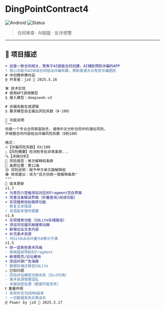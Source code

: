 # DingPointContract4

![Android](https://img.shields.io/badge/Platform-Android-brightgreen) 
![Status](https://img.shields.io/badge/Status-Developing-orange)

> 合同审查 · AI赋能 · 反诈预警

---

## 📜 项目描述
```diff
+ 这是一款合同相关，聚焦于AI赋能合同创建，AI辅助预防诈骗的APP
! 核心功能为AI阅读合同给出诈骗系数，帮助普通大众免受诈骗困扰
# 中创赛参赛作品
@ 开发者：jzd 📅 2025.5.16

🛠️ 技术实现
# 使用API调用模型
$ 接入模型：deepseek-v3

# 诈骗系数生成逻辑
$ 要求模型自主输出风险系数（0-100）

📝 功能说明
"""
你是一个专业合同审查助手，请用中文分析合同中的潜在风险，
并根据合同内容给出诈骗风险系数（0到100）

格式：
🔥【诈骗风险系数】XX/100
⚠️【风险概要】检测到多处异常条款...
🔍【详细分析】
🔴 风险类型：单方解释权条款
🔵 条款位置：第12条
🟡 风险说明：赋予甲方单方面解释权
🟢 修改建议：改为"双方协商一致解释条款"
"""
📅 版本更新
v1.7
+ 为首页六宫格添加对应的Fragment空白界面
+ 完善法条解读界面（折叠查询/阅读功能）
+ 实现搜索目标跳转功能
- 修复文本错误
! 双语版本暂时搁置
v1.6
+ 实现搜索功能（SQLite存储路径）
+ 添加浏览器风格搜索动画
+ 新增论坛文本内容
+ 补充美术资源
! 对GitHub访问量为0表示不满
v1.5
+ 统一蓝紫色美术风格
- 停用底部导航栏Fragment
+ 新增首页/论坛模块
+ 添加开屏广告海报
! 数据存储迁移至SQLite
⚠️ 已知问题
- 风险评估模型切换失败（仅v3可用）
- 美术资源管理混乱
- 未做加密处理（数据可能丢失）
❗ 重要声明
! 本软件仅为DEMO版本
! 一切数据丢失后果自负
@ Power by jzd 📅 2025.5.17
